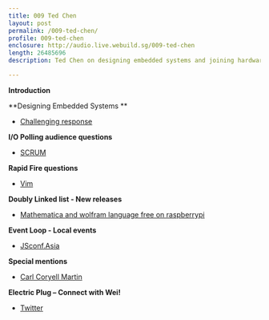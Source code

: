 ```yaml
---
title: 009 Ted Chen
layout: post
permalink: /009-ted-chen/
profile: 009-ted-chen
enclosure: http://audio.live.webuild.sg/009-ted-chen
length: 26485696
description: Ted Chen on designing embedded systems and joining hardware hackathons

---
```


**Introduction**

**Designing Embedded Systems **

- [Challenging response](http://en.wikipedia.org/wiki/Challenge%E2%80%93response_authentication)

**I/O Polling audience questions**

- [SCRUM](http://en.wikipedia.org/wiki/Scrum_(software_development))

**Rapid Fire questions**

- [Vim](http://www.vim.org/)

**Doubly Linked list - New releases**

- [Mathematica and wolfram language free on raspberrypi](http://blog.wolfram.com/2013/11/21/putting-the-wolfram-language-and-mathematica-on-every-raspberry-pi/)

**Event Loop - Local events**

- [JSconf.Asia](http://www.wolframalpha.com/)

**Special mentions**

- [Carl Coryell Martin](https://twitter.com/carlcoryell)

**Electric Plug  – Connect with Wei!**

- [Twitter](https://twitter.com/luweidewei)

